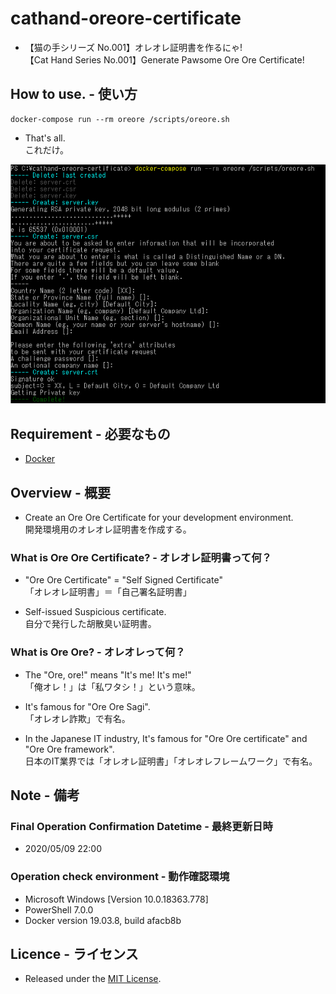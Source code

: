 # cathand-oreore-certificate
- 【猫の手シリーズ No.001】オレオレ証明書を作るにゃ!  
  【Cat Hand Series No.001】Generate Pawsome Ore Ore Certificate!


## How to use. - 使い方

```shell script
docker-compose run --rm oreore /scripts/oreore.sh
```

- That's all.  
  これだけ。

![Top](docs/images/top.png)


## Requirement - 必要なもの
- [Docker](https://www.docker.com/)


## Overview - 概要
- Create an Ore Ore Certificate for your development environment.  
  開発環境用のオレオレ証明書を作成する。


### What is Ore Ore Certificate? - オレオレ証明書って何？

- "Ore Ore Certificate" = "Self Signed Certificate"  
  「オレオレ証明書」＝「自己署名証明書」

- Self-issued Suspicious certificate.  
  自分で発行した胡散臭い証明書。


### What is Ore Ore? - オレオレって何？

- The "Ore, ore!" means "It's me! It's me!"  
  「俺オレ！」は「私ワタシ！」という意味。

- It's famous for "Ore Ore Sagi".  
  「オレオレ詐欺」で有名。

- In the Japanese IT industry, It's famous for "Ore Ore certificate" and "Ore Ore framework".  
  日本のIT業界では「オレオレ証明書」「オレオレフレームワーク」で有名。


## Note - 備考

### Final Operation Confirmation Datetime - 最終更新日時
- 2020/05/09 22:00

### Operation check environment - 動作確認環境
- Microsoft Windows [Version 10.0.18363.778]
- PowerShell 7.0.0
- Docker version 19.03.8, build afacb8b


## Licence - ライセンス
- Released under the [MIT License](https://opensource.org/licenses/MIT).
